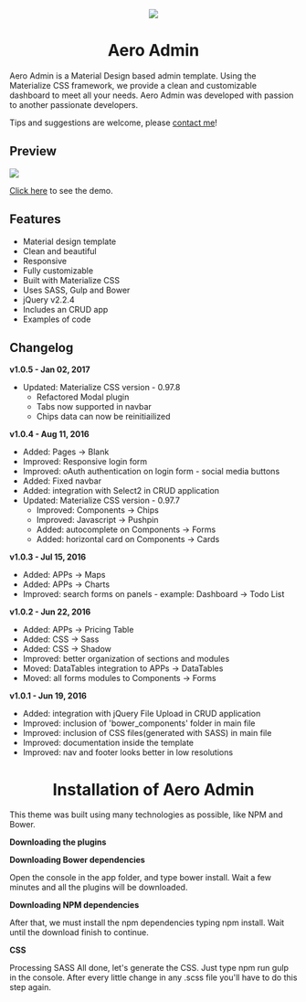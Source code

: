 <p align="center">
  <img src="https://github.com/felippepuhle/aero-admin/blob/master/_build/thumb.png">
</p>
<h1 align="center">Aero Admin</h1>

<p>Aero Admin is a Material Design based admin template. Using the Materialize CSS framework, we provide a clean and customizable dashboard to meet all your needs. Aero Admin was developed with passion to another passionate developers.</p>
<p>Tips and suggestions are welcome, please <a href="http://www.felippepuhle.com.br" target="_blank">contact me</a>!</p>

<h2>Preview</h2>
<p>
  <img src="https://github.com/felippepuhle/aero-admin/blob/master/_build/preview/preview.jpg">
</p>
<p>
  <a href="http://demo.felippepuhle.com.br/aero/">Click here</a> to see the demo.
</p>

<h2>Features</h2>
<ul>
	<li>Material design template</li>
	<li>Clean and beautiful</li>
	<li>Responsive</li>
	<li>Fully customizable</li>
	<li>Built with Materialize CSS</li>
	<li>Uses SASS, Gulp and Bower</li>
	<li>jQuery v2.2.4</li>
	<li>Includes an CRUD app</li>
	<li>Examples of code</li>
</ul>

<h2>Changelog</h2>
<p><strong>v1.0.5 - Jan 02, 2017</strong></p>
<ul>
	<li>Updated: Materialize CSS version - 0.97.8
		<ul>
			<li>Refactored Modal plugin</li>
			<li>Tabs now supported in navbar</li>
			<li>Chips data can now be reinitiailized</li>
		</ul>
	</li>
</ul>

<p><strong>v1.0.4 - Aug 11, 2016</strong></p>
<ul>
	<li>Added: Pages -> Blank</li>
	<li>Improved: Responsive login form</li>
	<li>Improved: oAuth authentication on login form - social media buttons</li>
	<li>Added: Fixed navbar</li>
	<li>Added: integration with Select2 in CRUD application</li>
	<li>Updated: Materialize CSS version - 0.97.7
		<ul>
			<li>Improved: Components -> Chips</li>
			<li>Improved: Javascript -> Pushpin</li>
			<li>Added: autocomplete on Components -> Forms</li>
			<li>Added: horizontal card on Components -> Cards</li>
		</ul>
	</li>
</ul>

<p><strong>v1.0.3 - Jul 15, 2016</strong></p>
<ul>
	<li>Added: APPs -> Maps</li>
	<li>Added: APPs -> Charts</li>
	<li>Improved: search forms on panels - example: Dashboard -> Todo List</li>
</ul>

<p><strong>v1.0.2 - Jun 22, 2016</strong></p>
<ul>
	<li>Added: APPs -> Pricing Table</li>
	<li>Added: CSS -> Sass</li>
	<li>Added: CSS -> Shadow</li>
	<li>Improved: better organization of sections and modules</li>
	<li>Moved: DataTables integration to APPs -> DataTables</li>
	<li>Moved: all forms modules to Components -> Forms</li>
</ul>

<p><strong>v1.0.1 - Jun 19, 2016</strong></p>
<ul>
	<li>Added: integration with jQuery File Upload in CRUD application</li>
	<li>Improved: inclusion of 'bower_components' folder in main file</li>
	<li>Improved: inclusion of CSS files(generated with SASS) in main file</li>
	<li>Improved: documentation inside the template</li>
	<li>Improved: nav and footer looks better in low resolutions</li>
</ul>

<h1 align="center">Installation of Aero Admin</h1>

This theme was built using many technologies as possible, like NPM and Bower.
<p><strong>
Downloading the plugins
	</strong></p>
	
<p><strong>
Downloading Bower dependencies</strong></p>
Open the console in the app folder, and type bower install. Wait a few minutes and all the plugins will be downloaded.

<p><strong>
Downloading NPM dependencies</strong></p>
After that, we must install the npm dependencies typing npm install. Wait until the download finish to continue.

<p><strong>
CSS</strong></p>
Processing SASS
All done, let's generate the CSS. Just type npm run gulp in the console. After every little change in any .scss file you'll have to do this step again.

